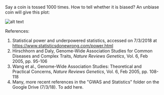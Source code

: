 
Say a coin is tossed 1000 times. How to tell whether it is biased? An unbiase coin will give this plot:

![alt text](http://url/to/img.png)




References:
 1. Statistical power and underpowered statistics, accessed on 7/3/2018 at https://www.statisticsdonewrong.com/power.html
 2. Hirschhorn and Daly, Genome-Wide Association Studies for Common Diseases and Complex Traits, *Nature Reviews Genetics*, Vol. 6, Feb 2005, pp. 95-106
 3. Wang et al., Genome-Wide Association Studies: Theoretical and Practical Concerns, *Nature Reviews Genetics*, Vol. 6, Feb 2005, pp. 108-118
 4. Many, more recent references in the "GWAS and Statistics" folder on the Google Drive (7/3/18). To add here. 
